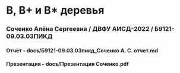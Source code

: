 # B, B+ и B* деревья
### Соченко Алёна Сергеевна / ДВФУ АИСД-2022 / Б9121-09.03.03ПИКД

#### Отчёт - docs/Б9121-09.03.03пикд_Соченко А. С. отчет.md
#### Презентация - docs/Презентация Соченко.pdf
